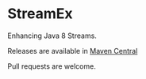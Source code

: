 # StreamEx
Enhancing Java 8 Streams.

Releases are available in [Maven Central](https://repo1.maven.org/maven2/io/github/amaembo/streamex/)

Pull requests are welcome.
